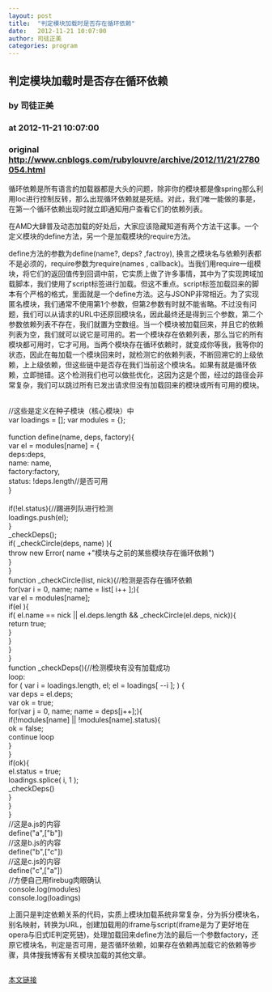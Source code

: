 ```yaml
---
layout: post
title:  "判定模块加载时是否存在循环依赖"
date:   2012-11-21 10:07:00
author: 司徒正美
categories: program
---
```


## 判定模块加载时是否存在循环依赖
### by 司徒正美
### at 2012-11-21 10:07:00
### original <http://www.cnblogs.com/rubylouvre/archive/2012/11/21/2780054.html>

<p>循环依赖是所有语言的加载器都是大头的问题，除非你的模块都是像spring那么利用Ioc进行控制反转，那么出现循环依赖就是死结。对此，我们唯一能做的事是，在第一个循环依赖出现时就立即通知用户查看它们的依赖列表。</p><p>在AMD大肆普及动态加载的好处后，大家应该隐藏知道有两个方法干这事。一个定义模块的define方法，另一个是加载模块的require方法。</p><p>define方法的参数为define(name?, deps? ,factroy), 换言之模块名与依赖列表都不是必须的，require参数为require(names , callback)。当我们用require一组模块，将它们的返回值传到回调中前，它实质上做了许多事情，其中为了实现跨域加载脚本，我们使用了script标签进行加载。但这不重点。script标签加载回来的脚本有个严格的格式，里面就是一个define方法。这与JSONP非常相近。为了实现匿名模块，我们通常不使用第1个参数，但第2参数有时就不能省略。不过没有问题，我们可以从请求的URL中还原回模块名，因此最终还是得到三个参数，第二个参数依赖列表不存在，我们就置为空数组。当一个模块被加载回来，并且它的依赖列表为空，我们就可以说它是可用的。若一个模块存在依赖列表，那么当它的所有模块都可用时，它才可用。当两个模块存在循环依赖时，就变成你等我，我等你的状态，因此在每加载一个模块回来时，就检测它的依赖列表，不断回溯它的上级依赖，上上级依赖，但这些链中是否存在我们当前这个模块名。如果有就是循环依赖，立即抛错。这个检测我们也可以做些优化，这因为这是个图，经过的路径会非常复杂，我们可以跳过所有已发出请求但没有加载回来的模块或所有可用的模块。</p><br>//这些是定义在种子模块（核心模块）中<br>var loadings = []; var modules = {};<br><br>function define(name, deps, factory){<br>    var el = modules[name] = {<br>        deps:deps,<br>        name: name,<br>        factory:factory,<br>        status: !deps.length//是否可用<br>    }<br><br>    if(!el.status){//踢进列队进行检测<br>        loadings.push(el);<br>    }<br>    _checkDeps();<br>    if( _checkCircle(deps, name) ){<br>        throw new Error( name +"模块与之前的某些模块存在循环依赖")<br>    }<br>}<br>function _checkCircle(list, nick){//检测是否存在循环依赖<br>    for(var i = 0, name; name = list[ i++ ];){<br>        var el =  modules[name];<br>        if(el ){<br>            if( el.name == nick || el.deps.length &amp;&amp; _checkCircle(el.deps, nick)){<br>                return true;<br>            }<br>        }<br>    }<br>}<br>function _checkDeps(){//检测模块有没有加载成功<br>    loop:<br>    for ( var i = loadings.length, el; el = loadings[ --i ]; ) {<br>        var deps = el.deps;<br>        var ok = true;<br>        for(var j = 0, name; name = deps[j++];){<br>            if(!modules[name] || !modules[name].status){<br>                ok = false;<br>                continue loop<br>            }<br>        }<br>        if(ok){<br>            el.status = true;<br>            loadings.splice( i, 1 );<br>            _checkDeps()<br>        }<br>    }<br>}<br>//这是a.js的内容<br>define("a",["b"])<br>//这是b.js的内容<br>define("b",["c"])<br>//这是c.js的内容<br>define("c",["a"])<br>//方便自己用firebug肉眼确认<br>console.log(modules)<br>console.log(loadings)<br><p>上面只是判定依赖关系的代码，实质上模块加载系统非常复杂，分为拆分模块名，别名映射，转换为URL，创建加载用的iframe与script(iframe是为了更好地在opera与旧式IE判定死链)，处理加载回来define方法的最后一个参数factory，还原它模块名，判定是否可用，是否循环依赖，如果存在依赖再加载它的依赖等步骤，具体搜我博客有关模块加载的其他文章。</p><img src="http://www.cnblogs.com/rubylouvre/aggbug/2780054.html?type=1" width="1" height="1" alt=""><p><a href="http://www.cnblogs.com/rubylouvre/archive/2012/11/21/2780054.html">本文链接</a></p>